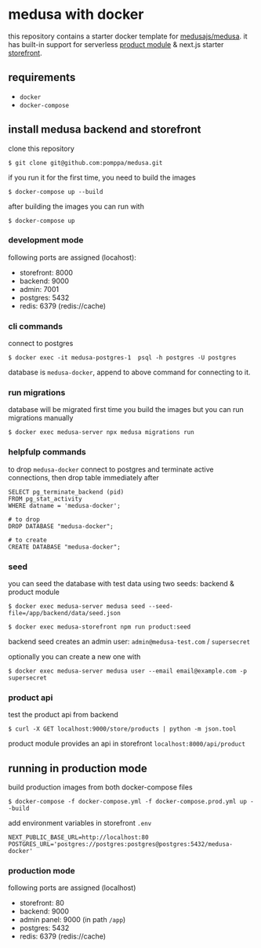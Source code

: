 # medusa with docker

this repository contains a starter docker template for [medusajs/medusa](https://github.com/medusajs/medusa). it has built-in support for serverless [product module](https://docs.medusajs.com/modules/products/serverless-module) & next.js starter [storefront](https://docs.medusajs.com/starters/nextjs-medusa-starter).

## requirements

- `docker`
- `docker-compose`

## install medusa backend and storefront

clone this repository

```
$ git clone git@github.com:pomppa/medusa.git
```

if you run it for the first time, you need to build the images

```
$ docker-compose up --build
```

after building the images you can run with

```
$ docker-compose up
```

### development mode

following ports are assigned (locahost):

- storefront: 8000
- backend: 9000
- admin: 7001
- postgres: 5432
- redis: 6379 (redis://cache)

### cli commands

connect to postgres

```
$ docker exec -it medusa-postgres-1  psql -h postgres -U postgres
```

database is `medusa-docker`, append to above command for connecting to it.

### run migrations

database will be migrated first time you build the images but you can run migrations manually

```
$ docker exec medusa-server npx medusa migrations run
```

### helpfulp commands

to drop `medusa-docker` connect to postgres and terminate active connections, then drop table immediately after

```
SELECT pg_terminate_backend (pid)
FROM pg_stat_activity
WHERE datname = 'medusa-docker';

# to drop
DROP DATABASE "medusa-docker";

# to create
CREATE DATABASE "medusa-docker";
```

### seed

you can seed the database with test data using two seeds: backend & product module

```
$ docker exec medusa-server medusa seed --seed-file=/app/backend/data/seed.json

$ docker exec medusa-storefront npm run product:seed
```

backend seed creates an admin user: `admin@medusa-test.com` / `supersecret`

optionally you can create a new one with

```
$ docker exec medusa-server medusa user --email email@example.com -p supersecret
```

### product api

test the product api from backend

```
$ curl -X GET localhost:9000/store/products | python -m json.tool
```

product module provides an api in storefront `localhost:8000/api/product`

## running in production mode

build production images from both docker-compose files

```
$ docker-compose -f docker-compose.yml -f docker-compose.prod.yml up --build
```

add environment variables in storefront `.env`

```
NEXT_PUBLIC_BASE_URL=http://localhost:80
POSTGRES_URL='postgres://postgres:postgres@postgres:5432/medusa-docker'
```

### production mode

following ports are assigned (localhost)

- storefront: 80
- backend: 9000
- admin panel: 9000 (in path `/app`)
- postgres: 5432
- redis: 6379 (redis://cache)
